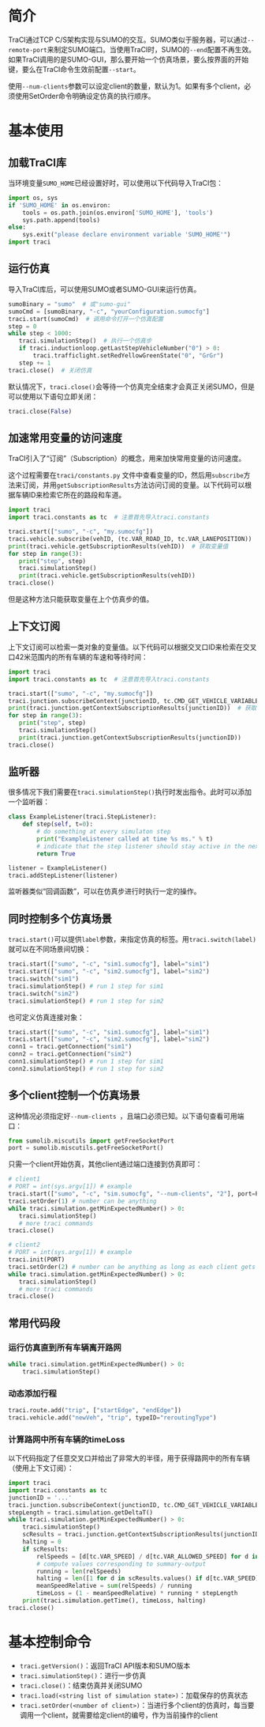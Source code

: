 # 简介

TraCI通过TCP C/S架构实现与SUMO的交互。SUMO类似于服务器，可以通过`--remote-port`来制定SUMO端口。当使用TraCI时，SUMO的`--end`配置不再生效。如果TraCI调用的是SUMO-GUI，那么要开始一个仿真场景，要么按界面的开始键，要么在TraCI命令生效前配置`--start`。

使用`--num-clients`参数可以设定client的数量，默认为1。如果有多个client，必须使用SetOrder命令明确设定仿真的执行顺序。

# 基本使用

## 加载TraCI库

当环境变量`SUMO_HOME`已经设置好时，可以使用以下代码导入TraCI包：

```python
import os, sys
if 'SUMO_HOME' in os.environ:
	tools = os.path.join(os.environ['SUMO_HOME'], 'tools')
	sys.path.append(tools)
else:   
	sys.exit("please declare environment variable 'SUMO_HOME'")
import traci
```

## 运行仿真

导入TraCI库后，可以使用SUMO或者SUMO-GUI来运行仿真。

```python
sumoBinary = "sumo"  # 或"sumo-gui"
sumoCmd = [sumoBinary, "-c", "yourConfiguration.sumocfg"]
traci.start(sumoCmd)  # 调用命令打开一个仿真配置
step = 0
while step < 1000:
   traci.simulationStep()  # 执行一个仿真步
   if traci.inductionloop.getLastStepVehicleNumber("0") > 0:
       traci.trafficlight.setRedYellowGreenState("0", "GrGr")
   step += 1
traci.close()  # 关闭仿真
```

默认情况下，`traci.close()`会等待一个仿真完全结束才会真正关闭SUMO，但是可以使用以下语句立即关闭：

```python
traci.close(False)
```

## 加速常用变量的访问速度

TraCI引入了“订阅”（Subscription）的概念，用来加快常用变量的访问速度。

这个过程需要在`traci/constants.py` 文件中查看变量的ID，然后用`subscribe`方法来订阅，并用`getSubscriptionResults`方法访问订阅的变量。以下代码可以根据车辆ID来检索它所在的路段和车道。

```python
import traci
import traci.constants as tc  # 注意首先导入traci.constants

traci.start(["sumo", "-c", "my.sumocfg"]) 
traci.vehicle.subscribe(vehID, (tc.VAR_ROAD_ID, tc.VAR_LANEPOSITION))  # 订阅变量
print(traci.vehicle.getSubscriptionResults(vehID))  # 获取变量值
for step in range(3):
   print("step", step)
   traci.simulationStep()
   print(traci.vehicle.getSubscriptionResults(vehID))
traci.close()
```

但是这种方法只能获取变量在上个仿真步的值。

## 上下文订阅

上下文订阅可以检索一类对象的变量值。以下代码可以根据交叉口ID来检索在交叉口42米范围内的所有车辆的车速和等待时间：

```python
import traci
import traci.constants as tc  # 注意首先导入traci.constants

traci.start(["sumo", "-c", "my.sumocfg"]) 
traci.junction.subscribeContext(junctionID, tc.CMD_GET_VEHICLE_VARIABLE, 42, [tc.VAR_SPEED, tc.VAR_WAITING_TIME])  # 上下文订阅
print(traci.junction.getContextSubscriptionResults(junctionID))  # 获取变量值
for step in range(3):
   print("step", step)
   traci.simulationStep()
   print(traci.junction.getContextSubscriptionResults(junctionID))
traci.close()
```

## 监听器

很多情况下我们需要在`traci.simulationStep()`执行时发出指令。此时可以添加一个监听器：

```python
class ExampleListener(traci.StepListener):
    def step(self, t=0):
        # do something at every simulaton step
        print("ExampleListener called at time %s ms." % t)
        # indicate that the step listener should stay active in the next step
        return True

listener = ExampleListener()
traci.addStepListener(listener)
```

监听器类似“回调函数”，可以在仿真步进行时执行一定的操作。

## 同时控制多个仿真场景

`traci.start()`可以提供`label`参数，来指定仿真的标签。用`traci.switch(label)`就可以在不同场景间切换：

```python
traci.start(["sumo", "-c", "sim1.sumocfg"], label="sim1")
traci.start(["sumo", "-c", "sim2.sumocfg"], label="sim2")
traci.switch("sim1")
traci.simulationStep() # run 1 step for sim1
traci.switch("sim2")
traci.simulationStep() # run 1 step for sim2
```

也可定义仿真连接对象：

```python
traci.start(["sumo", "-c", "sim1.sumocfg"], label="sim1")
traci.start(["sumo", "-c", "sim2.sumocfg"], label="sim2")
conn1 = traci.getConnection("sim1")
conn2 = traci.getConnection("sim2")
conn1.simulationStep() # run 1 step for sim1
conn2.simulationStep() # run 1 step for sim2
```

## 多个client控制一个仿真场景

这种情况必须指定好`--num-clients `，且端口必须已知。以下语句查看可用端口：

```python
from sumolib.miscutils import getFreeSocketPort
port = sumolib.miscutils.getFreeSocketPort()
```

只需一个client开始仿真，其他client通过端口连接到仿真即可：

```python
# client1
# PORT = int(sys.argv[1]) # example
traci.start(["sumo", "-c", "sim.sumocfg", "--num-clients", "2"], port=PORT)
traci.setOrder(1) # number can be anything
while traci.simulation.getMinExpectedNumber() > 0: 
   traci.simulationStep()
   # more traci commands
traci.close()
```

```python
# client2
# PORT = int(sys.argv[1]) # example
traci.init(PORT)
traci.setOrder(2) # number can be anything as long as each client gets its own number
while traci.simulation.getMinExpectedNumber() > 0: 
   traci.simulationStep()
   # more traci commands
traci.close()
```

## 常用代码段

### 运行仿真直到所有车辆离开路网

```python
while traci.simulation.getMinExpectedNumber() > 0: 
    traci.simulationStep()
```

### 动态添加行程

```python
traci.route.add("trip", ["startEdge", "endEdge"])
traci.vehicle.add("newVeh", "trip", typeID="reroutingType")
```

### 计算路网中所有车辆的timeLoss

以下代码指定了任意交叉口并给出了非常大的半径，用于获得路网中的所有车辆（使用上下文订阅）：

```python
import traci
import traci.constants as tc
junctionID = '...'
traci.junction.subscribeContext(junctionID, tc.CMD_GET_VEHICLE_VARIABLE, 1000000, [tc.VAR_SPEED, tc.VAR_ALLOWED_SPEED])
stepLength = traci.simulation.getDeltaT()
while traci.simulation.getMinExpectedNumber() > 0:
    traci.simulationStep()
    scResults = traci.junction.getContextSubscriptionResults(junctionID)
    halting = 0
    if scResults:
        relSpeeds = [d[tc.VAR_SPEED] / d[tc.VAR_ALLOWED_SPEED] for d in scResults.values()]
        # compute values corresponding to summary-output
        running = len(relSpeeds)
        halting = len([1 for d in scResults.values() if d[tc.VAR_SPEED] < 0.1])
        meanSpeedRelative = sum(relSpeeds) / running
        timeLoss = (1 - meanSpeedRelative) * running * stepLength
    print(traci.simulation.getTime(), timeLoss, halting)
traci.close()
```

# 基本控制命令

- `traci.getVersion()`：返回TraCI API版本和SUMO版本
- `traci.simulationStep()`：进行一步仿真
- `traci.close()`：结束仿真并关闭SUMO
- `traci.load(<string list of simulation state>)`：加载保存的仿真状态
- `traci.setOrder(<number of client>)`：当进行多个client的仿真时，每当要调用一个client，就需要给定client的编号，作为当前操作的client

